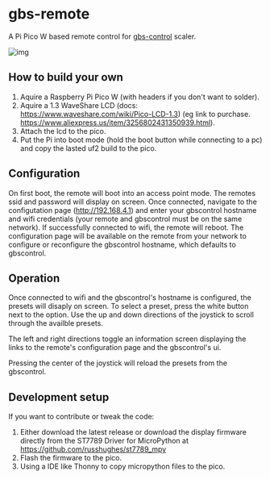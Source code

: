 # gbs-remote

A Pi Pico W based remote control for [gbs-control](https://github.com/ramapcsx2/gbs-control) scaler.

![img](https://github.com/v1605/gbs-remote/assets/55302877/fa613fc9-b5e2-45a1-83d1-886393a13338)

## How to build your own
1. Aquire a Raspberry Pi Pico W (with headers if you don't want to solder).
2. Aquire a 1.3 WaveShare LCD (docs: https://www.waveshare.com/wiki/Pico-LCD-1.3) (eg link to purchase. https://www.aliexpress.us/item/3256802431350939.html).
3. Attach the lcd to the pico.
4. Put the Pi into boot mode (hold the boot button while connecting to a pc) and copy the lasted uf2 build to the pico.

## Configuration
On first boot, the remote will boot into an access point mode. The remotes ssid and password will display on screen. Once connected, navigate to the configutation page (http://192.168.4.1) and enter your gbscontrol hostname and wifi credentials (your remote and gbscontrol must be on the same network). If successfully connected to wifi, the remote will reboot. The configuration page will be available on the remote from your network to configure or reconfigure the gbscontrol hostname, which defaults to gbscontrol.

## Operation
Once connected to wifi and the gbscontrol's hostname is configured, the presets will disaply on screen. To select a preset, press the white button next to the option. Use the up and down directions of the joystick to scroll through the availble presets. 

The left and right directions toggle an information screen displaying the links to the remote's configuration page and the gbscontrol's ui. 

Pressing the center of the joystick will reload the presets from the gbscontrol.

## Development setup
If you want to contribute or tweak the code:
1. Either download the latest release or download the display firmware directly from the ST7789 Driver for MicroPython at https://github.com/russhughes/st7789_mpy
2. Flash the firmware to the pico.
3. Using a IDE like Thonny to copy micropython files to the pico.

